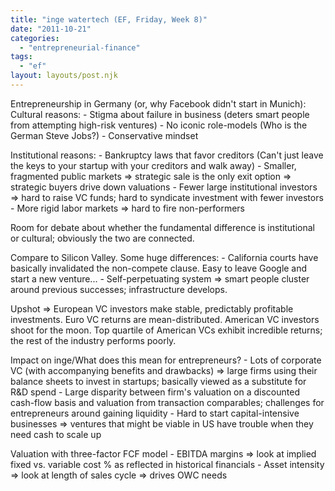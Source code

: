 ```yaml
---
title: "inge watertech (EF, Friday, Week 8)"
date: "2011-10-21"
categories: 
  - "entrepreneurial-finance"
tags: 
  - "ef"
layout: layouts/post.njk
---
```


Entrepreneurship in Germany (or, why Facebook didn't start in Munich): Cultural reasons: - Stigma about failure in business (deters smart people from attempting high-risk ventures) - No iconic role-models (Who is the German Steve Jobs?) - Conservative mindset

Institutional reasons: - Bankruptcy laws that favor creditors (Can't just leave the keys to your startup with your creditors and walk away) - Smaller, fragmented public markets => strategic sale is the only exit option => strategic buyers drive down valuations - Fewer large institutional investors => hard to raise VC funds; hard to syndicate investment with fewer investors - More rigid labor markets => hard to fire non-performers

Room for debate about whether the fundamental difference is institutional or cultural; obviously the two are connected.

Compare to Silicon Valley. Some huge differences: - California courts have basically invalidated the non-compete clause. Easy to leave Google and start a new venture... - Self-perpetuating system => smart people cluster around previous successes; infrastructure develops.

Upshot => European VC investors make stable, predictably profitable investments. Euro VC returns are mean-distributed. American VC investors shoot for the moon. Top quartile of American VCs exhibit incredible returns; the rest of the industry performs poorly.

Impact on inge/What does this mean for entrepreneurs? - Lots of corporate VC (with accompanying benefits and drawbacks) => large firms using their balance sheets to invest in startups; basically viewed as a substitute for R&D spend - Large disparity between firm's valuation on a discounted cash-flow basis and valuation from transaction comparables; challenges for entrepreneurs around gaining liquidity - Hard to start capital-intensive businesses => ventures that might be viable in US have trouble when they need cash to scale up

Valuation with three-factor FCF model - EBITDA margins => look at implied fixed vs. variable cost % as reflected in historical financials - Asset intensity => look at length of sales cycle => drives OWC needs
